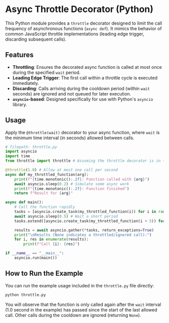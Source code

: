 # Async Throttle Decorator (Python)

This Python module provides a `throttle` decorator designed to limit the call frequency of asynchronous functions (`async def`). It mimics the behavior of common JavaScript throttle implementations (leading edge trigger, discarding subsequent calls).

## Features

*   **Throttling**: Ensures the decorated async function is called at most once during the specified `wait` period.
*   **Leading Edge Trigger**: The first call within a throttle cycle is executed immediately.
*   **Discarding**: Calls arriving during the cooldown period (within `wait` seconds) are ignored and not queued for later execution.
*   **`asyncio`-based**: Designed specifically for use with Python's `asyncio` library.

## Usage

Apply the `@throttle(wait)` decorator to your async function, where `wait` is the minimum time interval (in seconds) allowed between calls.

```python
# filepath: throttle.py
import asyncio
import time
from throttle import throttle # Assuming the throttle decorator is in this file

@throttle(1.0) # Allow at most one call per second
async def my_throttled_function(arg):
    print(f"{time.monotonic():.2f}: Function called with {arg}")
    await asyncio.sleep(0.2) # Simulate some async work
    print(f"{time.monotonic():.2f}: Function finished")
    return f"Result for {arg}"

async def main():
    # Call the function rapidly
    tasks = [asyncio.create_task(my_throttled_function(i)) for i in range(5)]
    await asyncio.sleep(0.5) # Wait a short period
    tasks.extend([asyncio.create_task(my_throttled_function(i + 5)) for i in range(5)])

    results = await asyncio.gather(*tasks, return_exceptions=True)
    print("\nResults (None indicates a throttled/ignored call):")
    for i, res in enumerate(results):
        print(f"Call {i}: {res}")

if __name__ == "__main__":
    asyncio.run(main())
```

## How to Run the Example

You can run the example usage included in the `throttle.py` file directly:

```bash
python throttle.py
```

You will observe that the function is only called again after the `wait` interval (1.0 second in the example) has passed since the start of the last allowed call. Other calls during the cooldown are ignored (returning `None`).